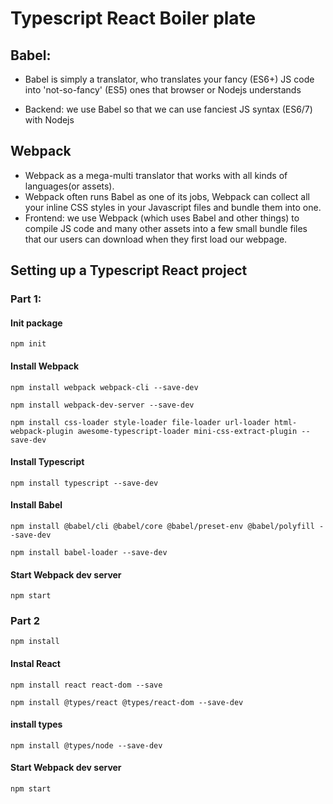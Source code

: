 # Typescript React Boiler plate


## Babel:

- Babel is simply a translator, who translates your fancy (ES6+) JS code into 'not-so-fancy' (ES5) ones that browser or Nodejs understands

- Backend: we use Babel so that we can use fanciest JS syntax (ES6/7) with Nodejs

## Webpack
- Webpack as a mega-multi translator that works with all kinds of languages(or assets).
- Webpack often runs Babel as one of its jobs, Webpack can collect all your inline CSS styles in your Javascript files and bundle them into one.
- Frontend: we use Webpack (which uses Babel and other things) to compile JS code and many other assets into a few small bundle files that our users can download when they first load our webpage.

## Setting up a Typescript React project

### Part 1:
#### Init package
```
npm init
```
#### Install Webpack
```
npm install webpack webpack-cli --save-dev
```

```
npm install webpack-dev-server --save-dev
```

```
npm install css-loader style-loader file-loader url-loader html-webpack-plugin awesome-typescript-loader mini-css-extract-plugin --save-dev
```
#### Install Typescript
```
npm install typescript --save-dev
```
#### Install Babel
```
npm install @babel/cli @babel/core @babel/preset-env @babel/polyfill --save-dev
```
```
npm install babel-loader --save-dev
```
#### Start Webpack dev server
```
npm start
```
### Part 2
```
npm install
```
#### Instal React
```
npm install react react-dom --save
```
```
npm install @types/react @types/react-dom --save-dev
```
#### install types
```
npm install @types/node --save-dev
```
#### Start Webpack dev server
```
npm start
```